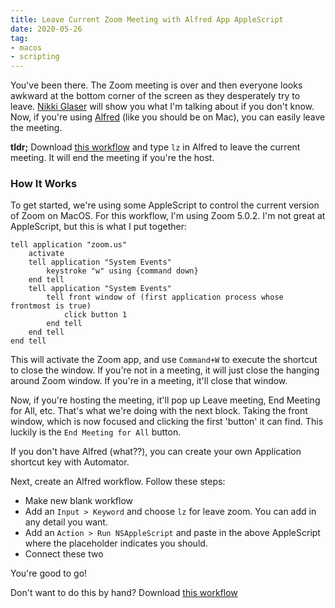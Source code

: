 ```yaml
---
title: Leave Current Zoom Meeting with Alfred App AppleScript
date: 2020-05-26
tag:
- macos
- scripting
---
```

You've been there. The Zoom meeting is over and then everyone looks awkward at the bottom corner of the screen as they desperately try to leave. [Nikki Glaser](https://youtu.be/2DPw5xIupvc?t=148) will show you what I'm talking about if you don't know.  Now, if you're using [Alfred](https://www.alfredapp.com/) (like you should be on Mac), you can easily leave the meeting.

<!--more-->

**tldr;** Download [this workflow](/uploads/2020/LeaveZoom.1.0.0.alfredworkflow) and type `lz` in Alfred to leave the current meeting. It will end the meeting if you're the host.

### How It Works

To get started, we're using some AppleScript to control the current version of Zoom on MacOS.  For this workflow, I'm using Zoom 5.0.2.  I'm not great at AppleScript, but this is what I put together:

```applescript
tell application "zoom.us"
	activate
	tell application "System Events"
		keystroke "w" using {command down}
	end tell
	tell application "System Events"
		tell front window of (first application process whose frontmost is true)
			click button 1
		end tell
	end tell
end tell
```

This will activate the Zoom app, and use `Command+W` to execute the shortcut to close the window.  If you're not in a meeting, it will just close the hanging around Zoom window.  If you're in a meeting, it'll close that window.

Now, if you're hosting the meeting, it'll pop up Leave meeting, End Meeting for All, etc.  That's what we're doing with the next block. Taking the front window, which is now focused and clicking the first 'button' it can find. This luckily is the `End Meeting for All` button.

If you don't have Alfred (what??), you can create your own Application shortcut key with Automator.

Next, create an Alfred workflow.  Follow these steps:

* Make new blank workflow
* Add an `Input > Keyword` and choose `lz` for leave zoom. You can add in any detail you want.
* Add an `Action > Run NSAppleScript` and paste in the above AppleScript where the placeholder indicates you should.
* Connect these two

You're good to go!

Don't want to do this by hand? Download [this workflow](/uploads/2020/LeaveZoom.1.0.0.alfredworkflow) 

